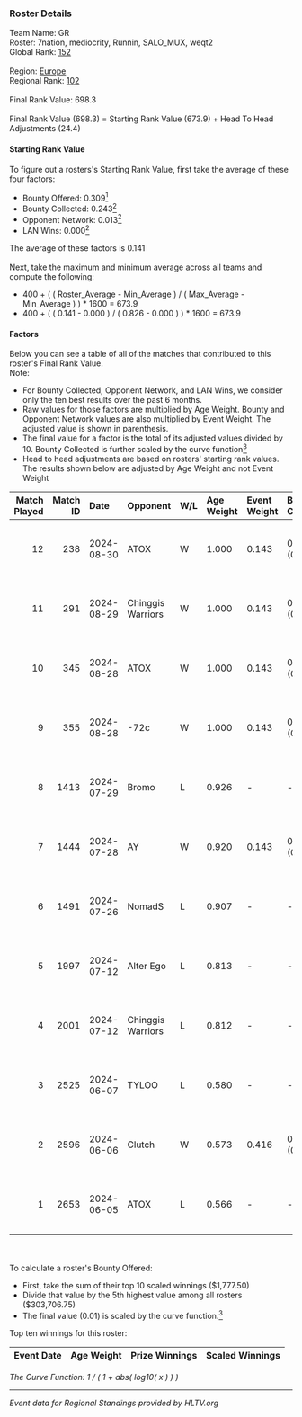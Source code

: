 ### Roster Details<br />
Team Name: GR<br />
Roster: 7nation, mediocrity, Runnin, SALO_MUX, weqt2<br />
Global Rank: [152](../standings_global.md)<br />
<br />
Region: [Europe]( ../standings_europe.md)<br />
Regional Rank: [102]( ../standings_europe.md)<br />
<br />
Final Rank Value:  698.3<br />
<br />
Final Rank Value (698.3) = Starting Rank Value (673.9) + Head To Head Adjustments (24.4)<br />

#### Starting Rank Value<br />
To figure out a rosters's Starting Rank Value, first take the average of these four factors:<br />
- Bounty Offered: 0.309[<sup>1</sup>](#table2)
- Bounty Collected: 0.243[<sup>2</sup>](#table1)
- Opponent Network: 0.013[<sup>2</sup>](#table1)
- LAN Wins: 0.000[<sup>2</sup>](#table1)

The average of these factors is 0.141<br />
<br />
Next, take the maximum and minimum average across all teams and compute the following:<br />
- 400 + ( ( Roster_Average - Min_Average ) / ( Max_Average - Min_Average ) ) * 1600 = 673.9
- 400 + ( ( 0.141 - 0.000 ) / ( 0.826 - 0.000 ) ) * 1600 = 673.9


#### Factors<br />
Below you can see a table of all of the matches that contributed to this roster's Final Rank Value.<br />
Note:<br />

- For Bounty Collected, Opponent Network, and LAN Wins, we consider only the ten best results over the past 6 months.
- Raw values for those factors are multiplied by Age Weight. Bounty and Opponent Network values are also multiplied by Event Weight. The adjusted value is shown in parenthesis.
- The final value for a factor is the total of its adjusted values divided by 10. Bounty Collected is further scaled by the curve function[<sup>3</sup>](#curveFunction)
- Head to head adjustments are based on rosters' starting rank values. The results shown below are adjusted by Age Weight and not Event Weight
<span id="table1"></span><br />


| Match Played | Match ID | Date       | Opponent          | W/L | Age Weight | Event Weight | Bounty Collected | Opponent Network | LAN Wins  | H2H Adj. | Roster                                        |
| -: | -: | :- | :- | :- | :- | :- | :- | :- | :- | -: | :- |
|           12 |      238 | 2024-08-30 | ATOX              | W   | 1.000      | 0.143        | 0.016 (0.002)    | 0.287 (0.041)    | 0 (0.000) |    20.21 | 7nation, mediocrity, Runnin, SALO_MUX, weqt2  |
|           11 |      291 | 2024-08-29 | Chinggis Warriors | W   | 1.000      | 0.143        | 0.013 (0.002)    | 0.187 (0.027)    | 0 (0.000) |    23.80 | 7nation, mediocrity, Runnin, SALO_MUX, weqt2  |
|           10 |      345 | 2024-08-28 | ATOX              | W   | 1.000      | 0.143        | 0.016 (0.002)    | 0.287 (0.041)    | 0 (0.000) |    21.66 | 7nation, mediocrity, Runnin, SALO_MUX, weqt2  |
|            9 |      355 | 2024-08-28 | -72c              | W   | 1.000      | 0.143        | 0.003 (0.000)    | 0.110 (0.016)    | 0 (0.000) |    14.79 | 7nation, mediocrity, Runnin, SALO_MUX, weqt2  |
|            8 |     1413 | 2024-07-29 | Bromo             | L   | 0.926      | -            | -                | -                | -         |   -18.86 | 7nation, mediocrity, Overdue, SALO_MUX, weqt2 |
|            7 |     1444 | 2024-07-28 | AY                | W   | 0.920      | 0.143        | 0.000 (0.000)    | 0.000 (0.000)    | 0 (0.000) |     6.10 | 7nation, mediocrity, Overdue, SALO_MUX, weqt2 |
|            6 |     1491 | 2024-07-26 | NomadS            | L   | 0.907      | -            | -                | -                | -         |   -19.45 | 7nation, mediocrity, Overdue, SALO_MUX, weqt2 |
|            5 |     1997 | 2024-07-12 | Alter Ego         | L   | 0.813      | -            | -                | -                | -         |   -17.22 | 7nation, mediocrity, Runnin, SALO_MUX, weqt2  |
|            4 |     2001 | 2024-07-12 | Chinggis Warriors | L   | 0.812      | -            | -                | -                | -         |    -5.64 | 7nation, mediocrity, Runnin, SALO_MUX, weqt2  |
|            3 |     2525 | 2024-06-07 | TYLOO             | L   | 0.580      | -            | -                | -                | -         |    -3.52 | mediocrity, qqGOD, SALO_MUX, uwrr, weqt2      |
|            2 |     2596 | 2024-06-06 | Clutch            | W   | 0.573      | 0.416        | 0.004 (0.001)    | 0.042 (0.010)    | 0 (0.000) |     8.54 | mediocrity, qqGOD, SALO_MUX, uwrr, weqt2      |
|            1 |     2653 | 2024-06-05 | ATOX              | L   | 0.566      | -            | -                | -                | -         |    -6.00 | mediocrity, qqGOD, Runnin, SALO_MUX, weqt2    |

<br />
<span id="table2"></span><br />
To calculate a roster's Bounty Offered:<br />

- First, take the sum of their top 10 scaled winnings ($1,777.50)
- Divide that value by the 5th highest value among all rosters ($303,706.75)
- The final value (0.01) is scaled by the curve function.[<sup>3</sup>](#curveFunction)

Top ten winnings for this roster:<br />

| Event Date | Age Weight | Prize Winnings | Scaled Winnings |
| :- | -: | :- | :- |


<span id="curveFunction"></span>_The Curve Function: 1 / ( 1 + abs( log10( x ) ) )_<br />

---
_Event data for Regional Standings provided by HLTV.org_<br />
